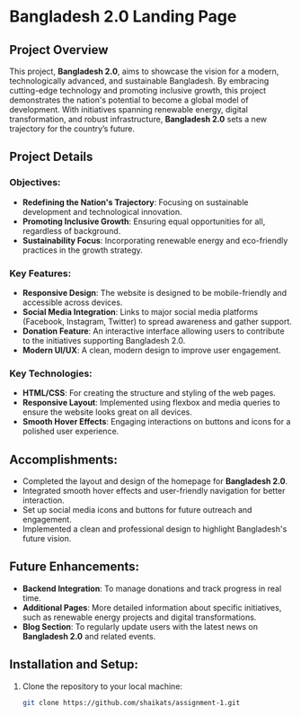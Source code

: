 # Bangladesh 2.0 Landing Page

## Project Overview

This project, **Bangladesh 2.0**, aims to showcase the vision for a modern, technologically advanced, and sustainable Bangladesh. By embracing cutting-edge technology and promoting inclusive growth, this project demonstrates the nation's potential to become a global model of development. With initiatives spanning renewable energy, digital transformation, and robust infrastructure, **Bangladesh 2.0** sets a new trajectory for the country’s future.

## Project Details

### Objectives:
- **Redefining the Nation's Trajectory**: Focusing on sustainable development and technological innovation.
- **Promoting Inclusive Growth**: Ensuring equal opportunities for all, regardless of background.
- **Sustainability Focus**: Incorporating renewable energy and eco-friendly practices in the growth strategy.

### Key Features:
- **Responsive Design**: The website is designed to be mobile-friendly and accessible across devices.
- **Social Media Integration**: Links to major social media platforms (Facebook, Instagram, Twitter) to spread awareness and gather support.
- **Donation Feature**: An interactive interface allowing users to contribute to the initiatives supporting Bangladesh 2.0.
- **Modern UI/UX**: A clean, modern design to improve user engagement.

### Key Technologies:
- **HTML/CSS**: For creating the structure and styling of the web pages.
- **Responsive Layout**: Implemented using flexbox and media queries to ensure the website looks great on all devices.
- **Smooth Hover Effects**: Engaging interactions on buttons and icons for a polished user experience.

## Accomplishments:
- Completed the layout and design of the homepage for **Bangladesh 2.0**.
- Integrated smooth hover effects and user-friendly navigation for better interaction.
- Set up social media icons and buttons for future outreach and engagement.
- Implemented a clean and professional design to highlight Bangladesh's future vision.

## Future Enhancements:
- **Backend Integration**: To manage donations and track progress in real time.
- **Additional Pages**: More detailed information about specific initiatives, such as renewable energy projects and digital transformations.
- **Blog Section**: To regularly update users with the latest news on **Bangladesh 2.0** and related events.
  
## Installation and Setup:

1. Clone the repository to your local machine:
   ```bash
   git clone https://github.com/shaikats/assignment-1.git
